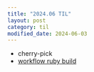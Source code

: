 ```yaml
---
title: "2024.06 TIL"
layout: post
category: til
modified_date: 2024-06-03
---
```


- cherry-pick
- [workflow ruby build](https://docs.github.com/ko/actions/automating-builds-and-tests/building-and-testing-ruby)